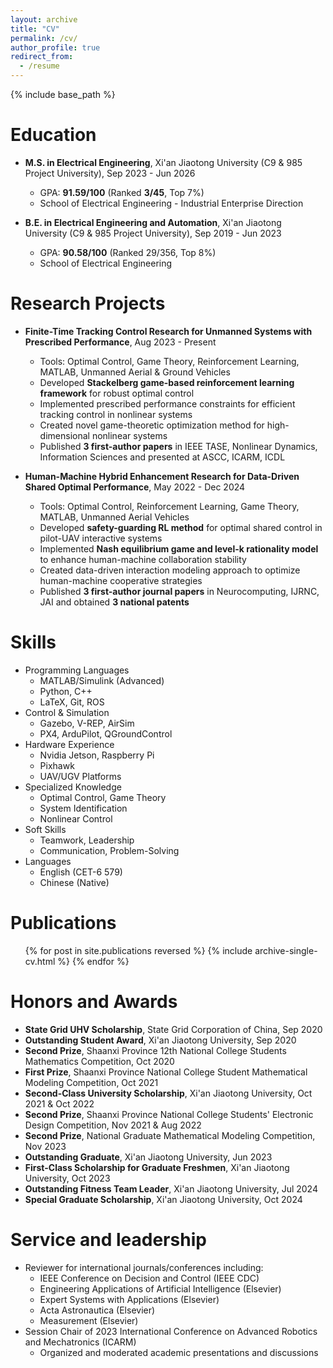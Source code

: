 ```yaml
---
layout: archive
title: "CV"
permalink: /cv/
author_profile: true
redirect_from:
  - /resume
---
```


{% include base_path %}

Education
======
* **M.S. in Electrical Engineering**, Xi'an Jiaotong University (C9 & 985 Project University), Sep 2023 - Jun 2026
  * GPA: **91.59/100** (Ranked **3/45**, Top 7%)
  * School of Electrical Engineering - Industrial Enterprise Direction

* **B.E. in Electrical Engineering and Automation**, Xi'an Jiaotong University (C9 & 985 Project University), Sep 2019 - Jun 2023
  * GPA: **90.58/100** (Ranked 29/356, Top 8%)
  * School of Electrical Engineering

Research Projects
======
* **Finite-Time Tracking Control Research for Unmanned Systems with Prescribed Performance**, Aug 2023 - Present
  * Tools: Optimal Control, Game Theory, Reinforcement Learning, MATLAB, Unmanned Aerial & Ground Vehicles
  * Developed **Stackelberg game-based reinforcement learning framework** for robust optimal control
  * Implemented prescribed performance constraints for efficient tracking control in nonlinear systems
  * Created novel game-theoretic optimization method for high-dimensional nonlinear systems
  * Published **3 first-author papers** in IEEE TASE, Nonlinear Dynamics, Information Sciences and presented at ASCC, ICARM, ICDL

* **Human-Machine Hybrid Enhancement Research for Data-Driven Shared Optimal Performance**, May 2022 - Dec 2024
  * Tools: Optimal Control, Reinforcement Learning, Game Theory, MATLAB, Unmanned Aerial Vehicles
  * Developed **safety-guarding RL method** for optimal shared control in pilot-UAV interactive systems
  * Implemented **Nash equilibrium game and level-k rationality model** to enhance human-machine collaboration stability
  * Created data-driven interaction modeling approach to optimize human-machine cooperative strategies
  * Published **3 first-author journal papers** in Neurocomputing, IJRNC, JAI and obtained **3 national patents**

Skills
======
* Programming Languages
  * MATLAB/Simulink (Advanced)
  * Python, C++
  * LaTeX, Git, ROS
* Control & Simulation
  * Gazebo, V-REP, AirSim
  * PX4, ArduPilot, QGroundControl
* Hardware Experience
  * Nvidia Jetson, Raspberry Pi
  * Pixhawk
  * UAV/UGV Platforms
* Specialized Knowledge
  * Optimal Control, Game Theory
  * System Identification
  * Nonlinear Control
* Soft Skills
  * Teamwork, Leadership
  * Communication, Problem-Solving
* Languages
  * English (CET-6 579)
  * Chinese (Native)

Publications
======
  <ul>{% for post in site.publications reversed %}
    {% include archive-single-cv.html %}
  {% endfor %}</ul>
  
<!-- Talks
======
  <ul>{% for post in site.talks reversed %}
    {% include archive-single-talk-cv.html  %}
  {% endfor %}</ul>
  
Teaching
======
  <ul>{% for post in site.teaching reversed %}
    {% include archive-single-cv.html %}
  {% endfor %}</ul> -->


Honors and Awards
======
  * **State Grid UHV Scholarship**, State Grid Corporation of China, Sep 2020
  * **Outstanding Student Award**, Xi'an Jiaotong University, Sep 2020
  * **Second Prize**, Shaanxi Province 12th National College Students Mathematics Competition, Oct 2020
  * **First Prize**, Shaanxi Province National College Student Mathematical Modeling Competition, Oct 2021
  * **Second-Class University Scholarship**, Xi'an Jiaotong University, Oct 2021 & Oct 2022
  * **Second Prize**, Shaanxi Province National College Students' Electronic Design Competition, Nov 2021 & Aug 2022
  * **Second Prize**, National Graduate Mathematical Modeling Competition, Nov 2023
  * **Outstanding Graduate**, Xi'an Jiaotong University, Jun 2023
  * **First-Class Scholarship for Graduate Freshmen**, Xi'an Jiaotong University, Oct 2023
  * **Outstanding Fitness Team Leader**, Xi'an Jiaotong University, Jul 2024
  * **Special Graduate Scholarship**, Xi'an Jiaotong University, Oct 2024

Service and leadership
======
* Reviewer for international journals/conferences including:
  * IEEE Conference on Decision and Control (IEEE CDC)
  * Engineering Applications of Artificial Intelligence (Elsevier)
  * Expert Systems with Applications (Elsevier)
  * Acta Astronautica (Elsevier)
  * Measurement (Elsevier)
* Session Chair of 2023 International Conference on Advanced Robotics and Mechatronics (ICARM)
  <!-- * Chaired technical session at Class A conference of Chinese Association of Automation -->
  * Organized and moderated academic presentations and discussions